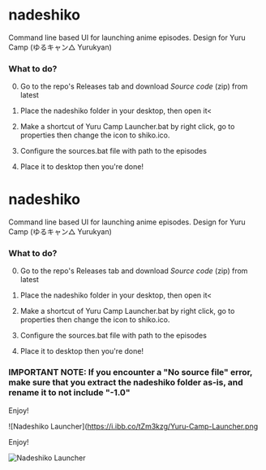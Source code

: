# nadeshiko
 Command line based UI for launching anime episodes. Design for Yuru Camp (ゆるキャン△ Yurukyan)


<h3> What to do? </h3>

0. Go to the repo's Releases tab and download *Source code* (zip) from latest

1. Place the nadeshiko folder in your desktop, then open it<

2. Make a shortcut of Yuru Camp Launcher.bat by right click, go to properties then change the icon to shiko.ico.

3. Configure the sources.bat file with path to the episodes

4. Place it to desktop then you're done!

# nadeshiko
 Command line based UI for launching anime episodes. Design for Yuru Camp (ゆるキャン△ Yurukyan)


<h3> What to do? </h3>

0. Go to the repo's Releases tab and download *Source code* (zip) from latest

1. Place the nadeshiko folder in your desktop, then open it<

2. Make a shortcut of Yuru Camp Launcher.bat by right click, go to properties then change the icon to shiko.ico.

3. Configure the sources.bat file with path to the episodes

4. Place it to desktop then you're done!


<h3>IMPORTANT NOTE: If you encounter a "No source file" error, make sure that you extract the nadeshiko folder as-is, and rename it to not include "-1.0"</h3>


Enjoy!

![Nadeshiko Launcher](https://i.ibb.co/tZm3kzg/Yuru-Camp-Launcher.png

Enjoy!

![Nadeshiko Launcher](https://i.ibb.co/tZm3kzg/Yuru-Camp-Launcher.png)